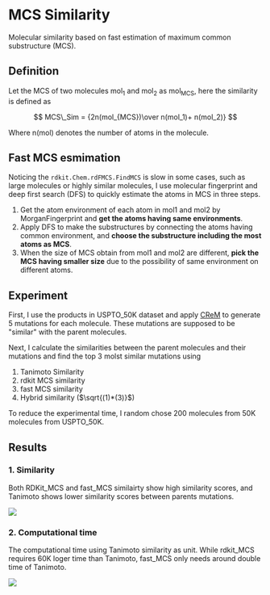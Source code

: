 # MCS Similarity
Molecular similarity based on fast estimation of maximum common substructure (MCS).

## Definition

Let the MCS of two molecules mol<sub>1</sub> and mol<sub>2</sub> as mol<sub>MCS</sub>, here the similarity is defined as 

$$ MCS\_Sim = {2n(mol_{MCS})\over n(mol_1)+ n(mol_2)} $$

Where n(mol) denotes the number of atoms in the molecule.

## Fast MCS esmimation

Noticing the `rdkit.Chem.rdFMCS.FindMCS` is slow in some cases, such as large molecules or highly similar molecules, I use molecular fingerprint and deep first search (DFS) to quickly estimate the atoms in MCS in three steps.

1. Get the atom environment of each atom in mol1 and mol2 by MorganFingerprint and **get the atoms having same environments**.
2. Apply DFS to make the substructures by connecting the atoms having common environment, and **choose the substructure including the most atoms as MCS**.
3. When the size of MCS obtain from mol1 and mol2 are different, **pick the MCS having smaller size** due to the possibility of same environment on different atoms.

## Experiment
First, I use the products in USPTO_50K dataset and apply [CReM](https://github.com/DrrDom/crem) to generate 5 mutations for each molecule. These mutations are supposed to be "similar" with the parent molecules.

Next, I calculate the similarities between the parent molecules and their mutations and find the top 3 molst similar mutations using 
1. Tanimoto Similarity
2. rdkit MCS similarity
3. fast MCS similarity
4. Hybrid similarity ($\sqrt{(1)*(3)}$)

To reduce the experimental time, I random chose 200 molecules from 50K molecules from USPTO_50K.

## Results

### 1. Similarity

Both RDKit_MCS and fast_MCS similairty show high similarity scores, and Tanimoto shows lower similarity scores between parents mutations.

![](https://i.imgur.com/ZnTIWC3.png)

### 2. Computational time

The computational time using Tanimoto similarity as unit. While rdkit_MCS requires 60K loger time than Tanimoto, fast_MCS only needs around double time of Tanimoto.

![](https://i.imgur.com/yve1aHm.png)















